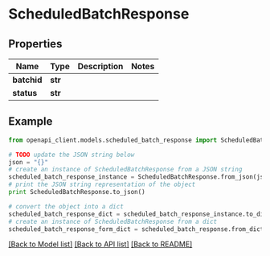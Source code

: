 # ScheduledBatchResponse


## Properties
Name | Type | Description | Notes
------------ | ------------- | ------------- | -------------
**batchid** | **str** |  | 
**status** | **str** |  | 

## Example

```python
from openapi_client.models.scheduled_batch_response import ScheduledBatchResponse

# TODO update the JSON string below
json = "{}"
# create an instance of ScheduledBatchResponse from a JSON string
scheduled_batch_response_instance = ScheduledBatchResponse.from_json(json)
# print the JSON string representation of the object
print ScheduledBatchResponse.to_json()

# convert the object into a dict
scheduled_batch_response_dict = scheduled_batch_response_instance.to_dict()
# create an instance of ScheduledBatchResponse from a dict
scheduled_batch_response_form_dict = scheduled_batch_response.from_dict(scheduled_batch_response_dict)
```
[[Back to Model list]](../README.md#documentation-for-models) [[Back to API list]](../README.md#documentation-for-api-endpoints) [[Back to README]](../README.md)


